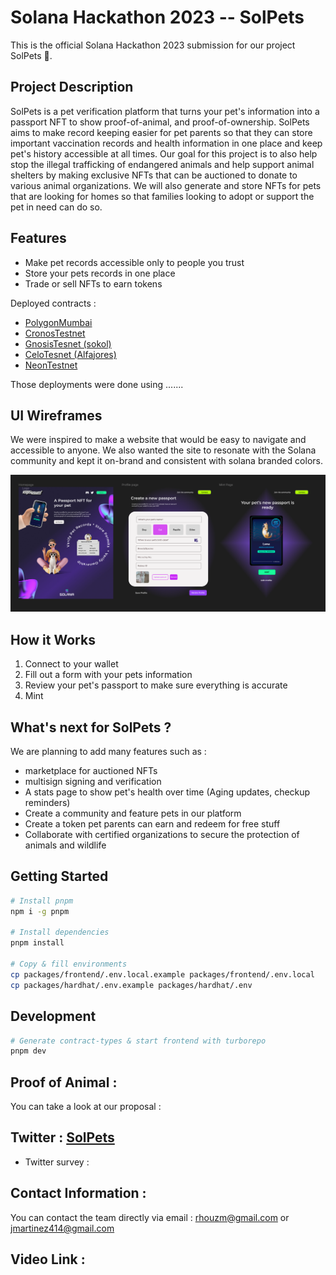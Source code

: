
# Solana Hackathon 2023 -- SolPets 

This is the official Solana Hackathon 2023 submission for our project SolPets 🌈. 

## Project Description 
SolPets is a pet verification platform that turns your pet's information into a passport NFT to show proof-of-animal, and proof-of-ownership. SolPets aims to make record keeping easier for pet parents so that they can store important vaccination records and health information in one place and keep pet's history accessible at all times. Our goal for this project is to also help stop the illegal trafficking of endangered animals and help support animal shelters by making exclusive NFTs that can be auctioned to donate to various animal organizations. We will also generate and store NFTs for pets that are looking for homes so that families looking to adopt or support the pet in need can do so. 


## Features 
- Make pet records accessible only to people you trust
- Store your pets records in one place 
- Trade or sell NFTs to earn tokens


Deployed contracts : 

- [PolygonMumbai](https://mumbai.polygonscan.com/) 
- [CronosTestnet](https://cronos.org/docs/getting-started/cronos-testnet.html) 
- [GnosisTesnet (sokol)](https://blockscout.com/xdai/testnet) 
- [CeloTesnet (Alfajores)](https://alfajores-blockscout.celo-testnet.org/) 
- [NeonTestnet](https://neon-labs.org/)

Those deployments were done using .......

## UI Wireframes 

We were inspired to make a website that would be easy to navigate and accessible to anyone. We also wanted the site to resonate with the Solana community and kept it on-brand and consistent with solana branded colors.


 ![UIWireframes](./src/assets/UIWireframes.PNG)




## How it Works

1. Connect to your wallet 
2. Fill out a form with your pets information
3. Review your pet's passport to make sure everything is accurate
4. Mint



## What's next for SolPets ?  

We are planning to add many features such as : 
- marketplace for auctioned NFTs 
- multisign signing and verification
- A stats page to show pet's health over time (Aging updates, checkup reminders)
- Create a community and feature pets in our platform
- Create a token pet parents can earn and redeem for free stuff
- Collaborate with certified organizations to secure the protection of animals and wildlife


## Getting Started

```bash
# Install pnpm
npm i -g pnpm

# Install dependencies
pnpm install

# Copy & fill environments
cp packages/frontend/.env.local.example packages/frontend/.env.local
cp packages/hardhat/.env.example packages/hardhat/.env
```


## Development

```bash
# Generate contract-types & start frontend with turborepo
pnpm dev
```


## Proof of Animal : 

You can take a look at our proposal : 


## Twitter :  [SolPets](https://twitter.com/) 

- Twitter survey : 


## Contact Information :

 You can contact the team directly via email : rhouzm@gmail.com or jmartinez414@gmail.com

## Video Link : 








